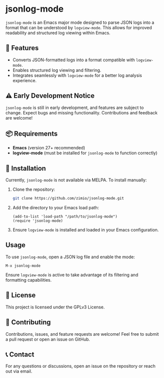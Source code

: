 # jsonlog-mode

`jsonlog-mode` is an Emacs major mode designed to parse JSON logs into a format that can be understood by `logview-mode`. This allows for improved readability and structured log viewing within Emacs.

## 🚀 Features
- Converts JSON-formatted logs into a format compatible with `logview-mode`.
- Enables structured log viewing and filtering.
- Integrates seamlessly with `logview-mode` for a better log analysis experience.

## ⚠️ Early Development Notice
`jsonlog-mode` is still in early development, and features are subject to change. Expect bugs and missing functionality. Contributions and feedback are welcome!

## 📦 Requirements
- **Emacs** (version 27+ recommended)
- **logview-mode** (must be installed for `jsonlog-mode` to function correctly)

## 🔧 Installation
Currently, `jsonlog-mode` is not available via MELPA. To install manually:

1. Clone the repository:
   ```sh
   git clone https://github.com/zimio/jsonlog-mode.git
   ````
2. Add the directory to your Emacs load path:
   ```elisp
   (add-to-list 'load-path "/path/to/jsonlog-mode")
   (require 'jsonlog-mode)
   ```
3. Ensure `logview-mode` is installed and loaded in your Emacs configuration.

## Usage
To use `jsonlog-mode`, open a JSON log file and enable the mode:
```elisp
M-x jsonlog-mode
```

Ensure `logview-mode` is active to take advantage of its filtering and formatting capabilities.

## 📜 License
This project is licensed under the GPLv3 License.

## 🤝 Contributing
Contributions, issues, and feature requests are welcome! Feel free to submit a pull request or open an issue on GitHub.

## 📞 Contact
For any questions or discussions, open an issue on the repository or reach out via email.

